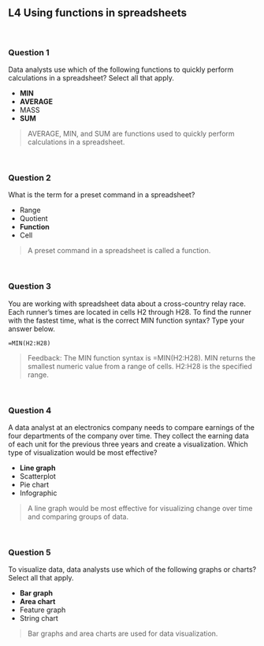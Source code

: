 ## L4 Using functions in spreadsheets

&nbsp;

### Question 1

Data analysts use which of the following functions to quickly perform calculations in a spreadsheet? Select all that apply.

* **MIN**
* **AVERAGE**
* MASS
* **SUM**

> AVERAGE, MIN, and SUM are functions used to quickly perform calculations in a spreadsheet.

&nbsp;

### Question 2

What is the term for a preset command in a spreadsheet?

* Range
* Quotient
* **Function**
* Cell

> A preset command in a spreadsheet is called a function.

&nbsp;

### Question 3

You are working with spreadsheet data about a cross-country relay race. Each runner’s times are located in cells H2 through H28. To find the runner with the fastest time, what is the correct MIN function syntax? Type your answer below. 

```
=MIN(H2:H28)
```

> Feedback: The MIN function syntax is =MIN(H2:H28). MIN returns the smallest numeric value from a range of cells. H2:H28 is the specified range.

&nbsp;

### Question 4

A data analyst at an electronics company needs to compare earnings of the four departments of the company over time. They collect the earning data of each unit for the previous three years and create a visualization. Which type of visualization would be most effective?

* **Line graph**
* Scatterplot
* Pie chart
* Infographic

> A line graph would be most effective for visualizing change over time and comparing groups of data.

&nbsp;

### Question 5

To visualize data, data analysts use which of the following graphs or charts? Select all that apply.

* **Bar graph**
* **Area chart**
* Feature graph
* String chart

> Bar graphs and area charts are used for data visualization.
